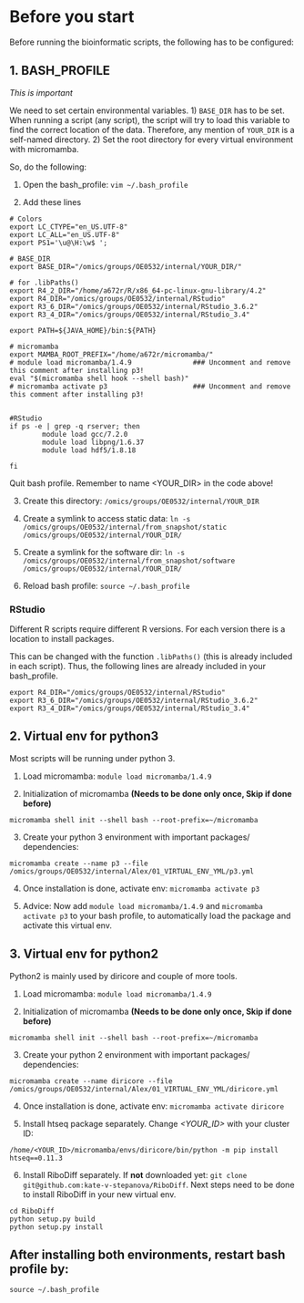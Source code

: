# Before you start

Before running the bioinformatic scripts, the following has to be configured:

## 1. BASH_PROFILE

*This is important*

We need to set certain environmental variables. 1) `BASE_DIR` has to be set. When running a script (any script), the script will try to load this variable to find the correct location of the data. Therefore, any mention of `YOUR_DIR` is a self-named directory. 2) Set the root directory for every virtual environment with micromamba.

So, do the following:

1. Open the bash_profile: `vim ~/.bash_profile`

2. Add these lines 

```
# Colors
export LC_CTYPE="en_US.UTF-8"
export LC_ALL="en_US.UTF-8"
export PS1='\u@\H:\w$ ';

# BASE_DIR
export BASE_DIR="/omics/groups/OE0532/internal/YOUR_DIR/"

# for .libPaths()
export R4_2_DIR="/home/a672r/R/x86_64-pc-linux-gnu-library/4.2"
export R4_DIR="/omics/groups/OE0532/internal/RStudio"
export R3_6_DIR="/omics/groups/OE0532/internal/RStudio_3.6.2"
export R3_4_DIR="/omics/groups/OE0532/internal/RStudio_3.4"

export PATH=${JAVA_HOME}/bin:${PATH}

# micromamba
export MAMBA_ROOT_PREFIX="/home/a672r/micromamba/"
# module load micromamba/1.4.9               ### Uncomment and remove this comment after installing p3!
eval "$(micromamba shell hook --shell bash)"
# micromamba activate p3                     ### Uncomment and remove this comment after installing p3!


#RStudio
if ps -e | grep -q rserver; then
        module load gcc/7.2.0
        module load libpng/1.6.37
        module load hdf5/1.8.18

fi
```


Quit bash profile. Remember to name <YOUR_DIR> in the code above!

3. Create this directory: `/omics/groups/OE0532/internal/YOUR_DIR`

4. Create a symlink to access static data: `ln -s /omics/groups/OE0532/internal/from_snapshot/static /omics/groups/OE0532/internal/YOUR_DIR/`

5. Create a symlink for the software dir: `ln -s  /omics/groups/OE0532/internal/from_snapshot/software /omics/groups/OE0532/internal/YOUR_DIR/`

6. Reload bash profile: `source ~/.bash_profile`


### RStudio

Different R scripts require different R versions. For each version there is a location to install packages. 

This can be changed with the function `.libPaths()` (this is already included in each script). Thus, the following lines are already included in your bash_profile. 

```
export R4_DIR="/omics/groups/OE0532/internal/RStudio"
export R3_6_DIR="/omics/groups/OE0532/internal/RStudio_3.6.2"
export R3_4_DIR="/omics/groups/OE0532/internal/RStudio_3.4"
```


## 2. Virtual env for python3

Most scripts will be running under python 3.

1. Load micromamba: `module load micromamba/1.4.9`

2. Initialization of micromamba **(Needs to be done only once, Skip if done before)**
```
micromamba shell init --shell bash --root-prefix=~/micromamba
```

3. Create your python 3 environment with important packages/ dependencies:
```
micromamba create --name p3 --file /omics/groups/OE0532/internal/Alex/01_VIRTUAL_ENV_YML/p3.yml
```

4. Once installation is done, activate env: `micromamba activate p3`

5. Advice: Now add `module load micromamba/1.4.9` and `micromamba activate p3` to your bash profile, to automatically load the package and activate this virtual env.



## 3. Virtual env for python2

Python2 is mainly used by diricore and couple of more tools.

1. Load micromamba: `module load micromamba/1.4.9`

2. Initialization of micromamba **(Needs to be done only once, Skip if done before)**
```
micromamba shell init --shell bash --root-prefix=~/micromamba
```

3. Create your python 2 environment with important packages/ dependencies:
```
micromamba create --name diricore --file /omics/groups/OE0532/internal/Alex/01_VIRTUAL_ENV_YML/diricore.yml
```

4. Once installation is done, activate env: `micromamba activate diricore`

5. Install htseq package separately. Change *<YOUR_ID>* with your cluster ID:
```
/home/<YOUR_ID>/micromamba/envs/diricore/bin/python -m pip install htseq==0.11.3
```

6. Install RiboDiff separately. If **not** downloaded yet: `git clone git@github.com:kate-v-stepanova/RiboDiff`.
Next steps need to be done to install RiboDiff in your new virtual env.
```
cd RiboDiff
python setup.py build
python setup.py install
```

## After installing both environments, restart bash profile by: 
```
source ~/.bash_profile
```






